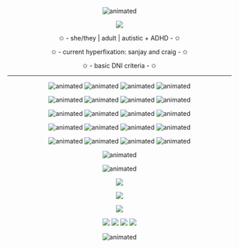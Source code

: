 <p align="center">
  <img src="https://64.media.tumblr.com/b0af91ed1cc36ed6c5126c3cfeca2415/ffee557fdd09bb25-b1/s1280x1920/b8bad39094fdefe833528cff9359df975a5cce03.pnj" alt="animated" />  

<p align="center">
  <img src="https://i.imgur.com/JYQ0SZA.png" />
</p>


<p align="center">
✩ - she/they | adult | autistic + ADHD - ✩
<p align="center">
✩ - current hyperfixation: sanjay and craig - ✩
</p>
<p align="center">
✩ - basic DNI criteria - ✩
</p>

___
<p align="center">
  <img src="https://i.imgur.com/GpeicSu.gif" alt="animated" /> <img src="https://64.media.tumblr.com/2ad7c15ba595a3f12bc542739fe44635/f988212ba3c640ad-47/s100x200/964ecaff7d876106b506b596a9e71f109be9200b.gifv" alt="animated" /> <img src="https://i.imgur.com/05EYrJX.gif" alt="animated" /> <img src="https://files.catbox.moe/r9hiqj.png" alt="animated" />
</p>
<p align="center">
<img src="https://files.catbox.moe/nn7qfq.gif" alt="animated" /> <img src="https://files.catbox.moe/pw29hr.png" alt="animated" /> <img src="https://external-media.spacehey.net/media/sT7VMFPqxq0ToNLccsp1D1af06B54loPc0kHOtgTni5U=/https://files.catbox.moe/yi32ya.gif" alt="animated" /> <img src="https://files.catbox.moe/v2ese3.gif" alt="animated" />
</p>
<p align="center">
  <img src="https://likephantoms4ever.neocities.org/stamps/mii.png" alt="animated" /> <img src="https://64.media.tumblr.com/92977c74376a667e9584b29aecb9eba8/543bcfe12a12641b-68/s100x200/0e2eda5e012f8546ce59709c262a8b206e6b6d04.gifv" alt="animated" /> <img src="https://64.media.tumblr.com/0aa218d9b785b3ae9bf1a126c402b004/0b70f73ee60b7d79-89/s100x200/b69bd4f6a6e4318af5fc0b470868bb3a03e28100.gifv" alt="animated" /> <img src="https://64.media.tumblr.com/5d0aa9a9e0a3f4af98f336dbe5a6641b/c1a57e8f42a67571-c1/s100x200/8fbe97c449af5570ed8755c1b034341b9fe5ca13.gif" alt="animated" />
</p>
<p align="center">
  <img src="https://64.media.tumblr.com/e291d5d5ba7d07e20de32be607df3bff/ca08faeaddbd90a1-3a/s100x200/3caaf364760a448bff25ae0fec54e7af80d071e4.gifv" alt="animated" />   <img src="https://likephantoms4ever.neocities.org/stamps/toontown.png" alt="animated" />   <img src="https://i.imgur.com/8sfe5ml.png" alt="animated" />   <img src="https://64.media.tumblr.com/8e261412571652901363207bcf40ff4c/5e5d02f1f6821b09-b9/s100x200/dc0338da89c9cb499a798924402d5145399a03d7.jpg" alt="animated" />
</p>
<p align="center">
  <img src="https://64.media.tumblr.com/75a00878d75d0abdf1b72ee1d8fb2c49/81b1658f1f82e7d7-00/s100x200/a22b1c745e79138601cad40cd7387487c29fd733.gifv" alt="animated" /> <img src="https://64.media.tumblr.com/907a337a89860f243b2eabb3b9857376/6c4e5e9d66afbcdf-12/s100x200/5fa476697cb9ce69209bfdd9ac363432a0a1585b.gifv" alt="animated" /> <img src="https://64.media.tumblr.com/168c7366498d7edd662bf75059c96a35/56a5919cdc260a12-bf/s100x200/c1b8867d5e3bb623323cc98e792723c8105cb769.pnj" alt="animated" /> <img src="https://orig02.deviantart.net/7403/f/2007/200/3/5/being_childish_stamp_by_creativeness.gif" alt="animated" />
</p>
<p align="center">
  <img src="https://i.imgur.com/ZMIXbw5.png" alt="animated" />  
</p>
<p align="center">
  <img src="https://images-wixmp-ed30a86b8c4ca887773594c2.wixmp.com/f/3e7b1468-20d3-4cba-b4df-121dc61bfd79/davzgdc-a6b125b2-c394-4db6-8a5d-0bebd9df4929.png?token=eyJ0eXAiOiJKV1QiLCJhbGciOiJIUzI1NiJ9.eyJzdWIiOiJ1cm46YXBwOjdlMGQxODg5ODIyNjQzNzNhNWYwZDQxNWVhMGQyNmUwIiwiaXNzIjoidXJuOmFwcDo3ZTBkMTg4OTgyMjY0MzczYTVmMGQ0MTVlYTBkMjZlMCIsIm9iaiI6W1t7InBhdGgiOiJcL2ZcLzNlN2IxNDY4LTIwZDMtNGNiYS1iNGRmLTEyMWRjNjFiZmQ3OVwvZGF2emdkYy1hNmIxMjViMi1jMzk0LTRkYjYtOGE1ZC0wYmViZDlkZjQ5MjkucG5nIn1dXSwiYXVkIjpbInVybjpzZXJ2aWNlOmZpbGUuZG93bmxvYWQiXX0.9cy3qf3XMyub7VSxY0JnGfVmWzyh7Q4aRwUI9Kn0nmk" alt="animated" />  
</p>
<p align="center">
 <img src="https://64.media.tumblr.com/450dd7fccc2dc5c13093e92040124066/81bdf654311aa928-3a/s1280x1920/6c6efb7ac1a01b4e924a369d9c95ece7472c1e7f.gifv"/>
</p>
<p align="center">
<img src="https://i.imgur.com/oYSxtxs.gif"/>
</p>

<p align="center">
 <img src="https://i.imgur.com/LrISoJv.png"/>
</p>
<p align="center">
<img src="https://files.catbox.moe/0e77g7.png"/> <img src="https://files.catbox.moe/f3q9xu.gif"/> <img src="https://files.catbox.moe/lvzg1n.gif"/> <img src="https://files.catbox.moe/mod3rg.png"/>
</p>

<p align="center">
  <img src="https://64.media.tumblr.com/92ac85fb229edfc5e74512d0638ca300/ffee557fdd09bb25-aa/s1280x1920/22f76b3528a66330f42049f6e01d5ae5d0dbd3ef.pnj" alt="animated" />  
</p>
